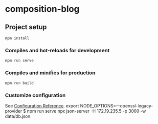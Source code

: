 # composition-blog

## Project setup
```
npm install
```

### Compiles and hot-reloads for development
```
npm run serve
```

### Compiles and minifies for production
```
npm run build
```

### Customize configuration
See [Configuration Reference](https://cli.vuejs.org/config/).
export NODE_OPTIONS=--openssl-legacy-provider $ npm run serve npx json-server -H 172.19.235.5 -p 3000 -w data/db.json
